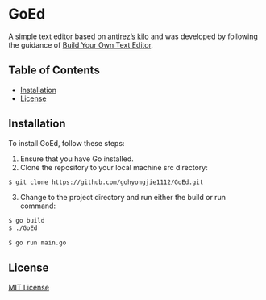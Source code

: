 # GoEd

A simple text editor based on [antirez’s kilo](http://antirez.com/news/108) and was developed by following the guidance of [Build Your Own Text Editor](https://viewsourcecode.org/snaptoken/kilo/).

## Table of Contents

-   [Installation](#installation)
-   [License](#license)

## Installation

To install GoEd, follow these steps:

1. Ensure that you have Go installed.
2. Clone the repository to your local machine src directory:

```bash
$ git clone https://github.com/gohyongjie1112/GoEd.git
```

3. Change to the project directory and run either the build or run command:

```bash
$ go build
$ ./GoEd
```

```bash
$ go run main.go
```

## License

[MIT License](https://github.com/gohyongjie1112/GoEd/blob/main/LICENSE)
